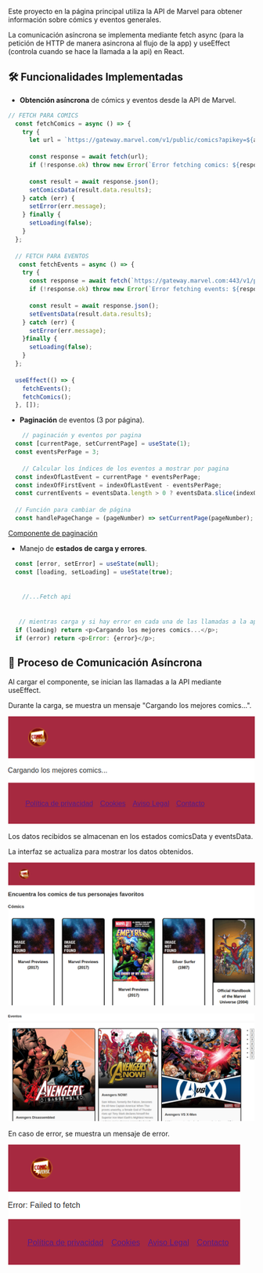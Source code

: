 Este proyecto en la página principal utiliza la API de Marvel para obtener información sobre cómics y eventos generales.

La comunicación asíncrona se implementa mediante fetch async (para la petición de HTTP de manera asincrona al flujo de la app) y useEffect (controla cuando se hace la llamada a la api) en React.
## 🛠️ Funcionalidades Implementadas
- **Obtención asíncrona** de cómics y eventos desde la API de Marvel.

```js
// FETCH PARA COMICS
  const fetchComics = async () => {
    try {
      let url = `https://gateway.marvel.com/v1/public/comics?apikey=${apiKey}`;

      const response = await fetch(url);
      if (!response.ok) throw new Error(`Error fetching comics: ${response.status}`);

      const result = await response.json();
      setComicsData(result.data.results);
    } catch (err) {
      setError(err.message);
    } finally {
      setLoading(false);
    }
  };

  // FETCH PARA EVENTOS
   const fetchEvents = async () => {
    try {
      const response = await fetch(`https://gateway.marvel.com:443/v1/public/events?apikey=${apiKey}`);
      if (!response.ok) throw new Error(`Error fetching events: ${response.status}`);
      
      const result = await response.json();
      setEventsData(result.data.results);
    } catch (err) {
      setError(err.message);
    }finally {
      setLoading(false);
    }
  };

  useEffect(() => {
    fetchEvents();
    fetchComics(); 
  }, []);
```
- **Paginación** de eventos (3 por página).

```js
    // paginación y eventos por pagina
  const [currentPage, setCurrentPage] = useState(1);
  const eventsPerPage = 3;

    // Calcular los índices de los eventos a mostrar por pagina
  const indexOfLastEvent = currentPage * eventsPerPage;
  const indexOfFirstEvent = indexOfLastEvent - eventsPerPage;
  const currentEvents = eventsData.length > 0 ? eventsData.slice(indexOfFirstEvent, indexOfLastEvent) : [];

  // Función para cambiar de página
  const handlePageChange = (pageNumber) => setCurrentPage(pageNumber);
```

[Componente de paginación](/src/components/Pagination.jsx)

- Manejo de **estados de carga y errores**.

```js
  const [error, setError] = useState(null);
  const [loading, setLoading] = useState(true);


    //...Fetch api


   // mientras carga y si hay error en cada una de las llamadas a la api
  if (loading) return <p>Cargando los mejores comics...</p>;
  if (error) return <p>Error: {error}</p>;

```

## 🔄 Proceso de Comunicación Asíncrona
Al cargar el componente, se inician las llamadas a la API mediante useEffect.

Durante la carga, se muestra un mensaje "Cargando los mejores comics...".

![](/src/assets/imgProyecto/img_cargando.png)


Los datos recibidos se almacenan en los estados comicsData y eventsData.

La interfaz se actualiza para mostrar los datos obtenidos.

![Listado de comics](/src/assets/imgProyecto/img_comics.png)

![Paginación de eventos](/src/assets/imgProyecto/img_eventos_paginacion.png)

En caso de error, se muestra un mensaje de error.

![Paginación de eventos](/src/assets/imgProyecto/img_error.png)